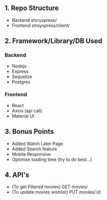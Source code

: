 ## 1. Repo Structure

- Backend storyxpress/
- Frontend stroyxpress/client/

## 2. Framework/Library/DB Used

### Backend 

- Nodejs
- Express
- Sequelize
- Postgres

### Frontend

- React
- Axios (api call)
- Material UI
  
## 3. Bonus Points

- Added Watch Later Page
- Added Search feature
- Mobile Responsive
- Optimise loading time (try to do best...)

## 4. API's

- (To get Filtered movies) GET movies/
- (To update movies wishlist) PUT movies/:id
